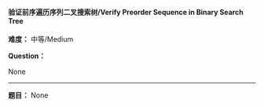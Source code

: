 #### 验证前序遍历序列二叉搜索树/Verify Preorder Sequence in Binary Search Tree
**难度：** 中等/Medium

**Question：** 

None

------

**题目：** 
None
